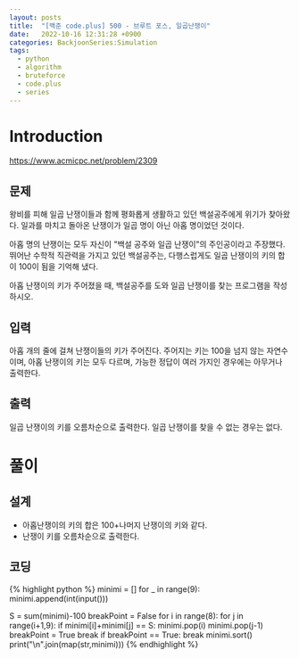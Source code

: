 ```yaml
---
layout: posts
title:  "[백준 code.plus] 500 - 브루트 포스, 일곱난쟁이"
date:   2022-10-16 12:31:28 +0900
categories: BackjoonSeries:Simulation
tags:
  - python
  - algorithm
  - bruteforce
  - code.plus
  - series
---
```


# Introduction

https://www.acmicpc.net/problem/2309

## 문제
왕비를 피해 일곱 난쟁이들과 함께 평화롭게 생활하고 있던 백설공주에게 위기가 찾아왔다. 일과를 마치고 돌아온 난쟁이가 일곱 명이 아닌 아홉 명이었던 것이다.

아홉 명의 난쟁이는 모두 자신이 "백설 공주와 일곱 난쟁이"의 주인공이라고 주장했다. 뛰어난 수학적 직관력을 가지고 있던 백설공주는, 다행스럽게도 일곱 난쟁이의 키의 합이 100이 됨을 기억해 냈다.

아홉 난쟁이의 키가 주어졌을 때, 백설공주를 도와 일곱 난쟁이를 찾는 프로그램을 작성하시오.

## 입력
아홉 개의 줄에 걸쳐 난쟁이들의 키가 주어진다. 주어지는 키는 100을 넘지 않는 자연수이며, 아홉 난쟁이의 키는 모두 다르며, 가능한 정답이 여러 가지인 경우에는 아무거나 출력한다.

## 출력
일곱 난쟁이의 키를 오름차순으로 출력한다. 일곱 난쟁이를 찾을 수 없는 경우는 없다.

# 풀이

## 설계

* 아홉난쟁이의 키의 합은 100+나머지 난쟁이의 키와 같다.
* 난쟁이 키를 오름차순으로 출력한다.

## 코딩

{% highlight python %}
minimi = []
for _ in range(9):
    minimi.append(int(input()))

S = sum(minimi)-100
breakPoint = False
for i in range(8):
    for j in range(i+1,9):
        if minimi[i]+minimi[j] == S:
            minimi.pop(i)
            minimi.pop(j-1)
            breakPoint = True
            break
    if breakPoint == True:
        break
minimi.sort()
print("\n".join(map(str,minimi)))
{% endhighlight %}
